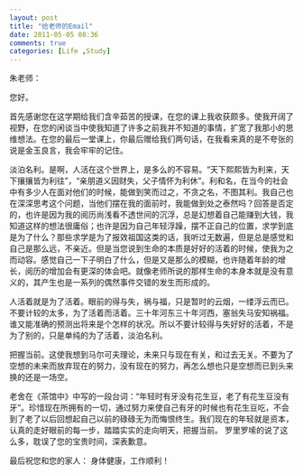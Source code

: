 ```yaml
---
layout: post
title: "给老师的Email"
date: 2011-05-05 08:36
comments: true
categories: [Life ,Study]
---
```

朱老师：

您好。

首先感谢您在这学期给我们含辛茹苦的授课，在您的课上我收获颇多。使我开阔了视野，在您的闲谈当中使我知道了许多之前我并不知道的事情，扩宽了我那小的思维想法。在您的最后一堂课上，你最后赠给我们两句话，在我看来真的是不夸张的说是金玉良言，我会牢牢的记住。<!--more-->

淡泊名利。是啊，人活在这个世界上，是多么的不容易。“天下熙熙皆为利来，天下攘攘皆为利往”，“亲朋道义因财失，父子情怀为利休”。利和名，在当今的社会中有多少人在面对他们的时候，能做到笑而过之，不贪之名，不图其利。我自己也在深深思考这个问题，当他们摆在我的面前时，我能做到处之泰然吗？回答是否定的，也许是因为我的阅历尚浅看不透世间的沉浮，总是幻想着自己能赚到大钱，我知道这样的想法很庸俗；也许是因为自己年轻浮躁，摆不正自己的位置，求学到底是为了什么？那些求学是为了报效祖国这类的话，我听过无数遍，但是总是感觉和自己是那么远，不亲近。但是当您说到生命的本质是好好的活着的时候，使我为之而动容。感觉自己一下子明白了什么，但是又是那么的模糊，也许随着年龄的增长，阅历的增加会有更深的体会吧。就像老师所说的那样生命的本身本就是没有意义的，其产生也是一系列的偶然事件交错的发生而形成的。

人活着就是为了活着。眼前的得与失，祸与福，只是暂时的云烟，一缕浮云而已。不要计较的太多，为了活着而活着。三十年河东三十年河西，塞翁失马安知祸福。谁又能准确的预测出将来是个怎样的状况。所以不要计较得与失好好的活着，不是为了别的，只是单纯的为了活着，淡泊名利。

把握当前。这使我想到马尔可夫理论，未来只与现在有关，和过去无关。不要为了空想的未来而放弃现在的努力，没有现在的努力，再怎么想也只是空想而已到头来换的还是一场空。

老舍在《茶馆中》中写的一段台词：“年轻时有牙没有花生豆，老了有花生豆没有牙”。珍惜现在所拥有的一切，通过努力来使自己有牙的时候也有花生豆吃，不会到了老了以后回想起自己以前的碌碌无为而悔恨终生。我们现在的年轻就是资本，认真的走好眼前的每一步，踏踏实实的走向明天，把握当前。
罗里罗嗦的说了这么多，耽误了您的宝贵时间，深表歉意。

最后祝您和您的家人：		身体健康，工作顺利！
